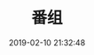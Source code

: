 ---
layout: bangumi
title: 番组
comments: false
date: 2019-02-10 21:32:48
keywords:
description:
bangumis:
  - img: https://cdn.jsdelivr.net/gh/starlovei/picgo/bangumi/0.jfif
    title: 名侦探柯南
    status: 追番中
    progress: 90
    jp: 名探偵コナン
    time: 1996-01-08 SUN.
    desc: 主角工藤新一原本是一位颇具名声的高中生侦探，在目击黑暗组织的地下交易后，正准备追踪时却被突袭击昏，并被灌下代号为“APTX4869”的不明药物。后来虽然幸免于死，但身体就此缩小为小学时期的模样。之后他化名为江户川柯南，在邻居阿笠博士的建议下，寄住在女友毛利兰的父亲—侦探毛利小五郎家中，继续秘密从事追查黑暗组织的工作，并私下探寻获得解药的管道，希望能够恢复原来新一的样貌。与此同时，柯南凭着自己的推理天份，配合阿笠博士为他发明的道具，帮助毛利小五郎成为出名的大侦探。故事内容当中穿插许多爱情、友情、犯罪、背叛、复仇等情节。

  - img: https://cdn.jsdelivr.net/gh/starlovei/picgo/bangumi/450px-Sakurasou10th.jpg
    title: 樱花庄的宠物女孩
    status: 已追完
    progress: 100
    jp: さくら荘のペットな彼女
    time: 2012-10-08 SUN.
    desc: 就读水明艺术大学附属高中（通称水高）的神田空太，一年级夏天时在宿舍偷养弃猫而被校长叫去问话，并要他把猫赶走，不然就被迫搬出宿舍。身为爱猫一族的空太，因为反抗权威，结果被撵出宿舍，流落到学生口中“恶名昭彰”的“樱花庄”，开始了他与其他房客的生活。隔年春天，随着世界级天才画家椎名真白搬进了樱花庄，空太开始过着被这名缺乏常识的少女耍得团团转的日子。

  - img: https://cdn.jsdelivr.net/gh/starlovei/picgo/bangumi/cosmos.jpg
    title: 宇宙时空之旅
    status: 已追完
    progress: 100
    jp: Cosmos:A Spacetime Odyssey
    time: 2014-03-09 SUN.
    desc: 《宇宙时空之旅》是一部2014年推出的美国科学纪录片，由美国福斯广播公司及国家地理频道制作。它是1980年由卡尔·萨根主持的科学纪录片《宇宙:个人游记》（英语：Cosmos:A Personal Voyage，又译《卡尔·萨根的宇宙》）的续集[3]。本系列的续篇——《宇宙时空之旅：未知世界》于2020年在国家地理频道播出

  - img: https://cdn.jsdelivr.net/gh/starlovei/picgo/bangumi/cosmos2.webp
    title: 宇宙时空之旅:未知世界
    status: 追番中
    progress: 15
    jp: Cosmos:Possible Worlds
    time: 2020-03-09 MON.
    desc: 《宇宙时空之旅：未知世界》（英语：Cosmos:Possible Worlds）是一部美国科学电视纪录片，于2020年3月9日在国家地理频道首播。此剧属于《宇宙》系列纪录片，是2014年纪录片《宇宙时空之旅》的续集，而该2014年纪录片是卡尔·萨根（Carl Sagan）于1980年在公共广播电视公司(PBS)上推出的最初的原作《宇宙：个人游记》系列的续集。此纪录片由天体物理学家奈尔·德葛拉司·泰森担任主持人，由安·德鲁彦和布兰农·布拉加担任编剧。该剧共13集，将在七个星期内在国家地理频道播出，并将于2020年中期在美国福克斯播出

---